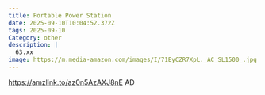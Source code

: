 ```yaml
---
title: Portable Power Station
date: 2025-09-10T10:04:52.372Z
tags: 2025-09-10
Category: other
description: |
  63.xx
image: https://m.media-amazon.com/images/I/71EyCZR7XpL._AC_SL1500_.jpg
---
```

https://amzlink.to/az0n5AzAXJ8nE
AD
